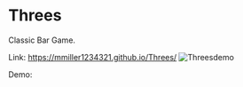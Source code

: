 # Threes

Classic Bar Game. 

Link:
https://mmiller1234321.github.io/Threes/
![Threesdemo](https://github.com/mmiller1234321/Threes/assets/148365315/13ea3bca-c23f-487a-94a3-d48fd545f4aa)


Demo:
